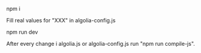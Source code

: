 npm i

Fill real values for "XXX" in algolia-config.js

npm run dev

After every change i algolia.js or algolia-config.js run "npm run compile-js".